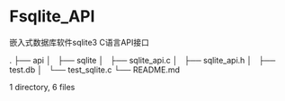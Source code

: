 # Fsqlite_API
嵌入式数据库软件sqlite3 C语言API接口

.
├── api
│   ├── sqlite
│   ├── sqlite_api.c
│   ├── sqlite_api.h
│   ├── test.db
│   └── test_sqlite.c
└── README.md

1 directory, 6 files
